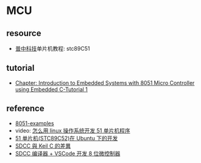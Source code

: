 # MCU

## resource

- [普中科技](http://www.prechin.cn/index.html)单片机教程: stc89C51

## tutorial

- [Chapter: Introduction to Embedded Systems with 8051 Micro Controller using Embedded C-Tutorial 1](https://www.youtube.com/watch?v=iQcr_8W3KXg&list=PLE1qlkmzXrwRQ2S4BBVkkqbd42E0ArZ9l&index=1)

## reference

- [8051-examples](https://github.com/hungtcs-lab/8051-examples)
- video: [怎么用 linux 操作系统开发 51 单片机程序](https://www.bilibili.com/video/BV1bp411d7Mg?spm_id_from=333.999.0.0&vd_source=cde057b41a3232ef25412548ec4ac354)
- [51 单片机(STC89C52)在 Ubuntu 下的开发](https://www.cnblogs.com/milton/p/14994533.html)
- [SDCC 與 Keil C 的差異](http://blog.chinaunix.net/uid-24203478-id-3062737.html)
- [SDCC 编译器 + VSCode 开发 8 位微控制器](https://blog.csdn.net/qq_42992084/article/details/109375443)
